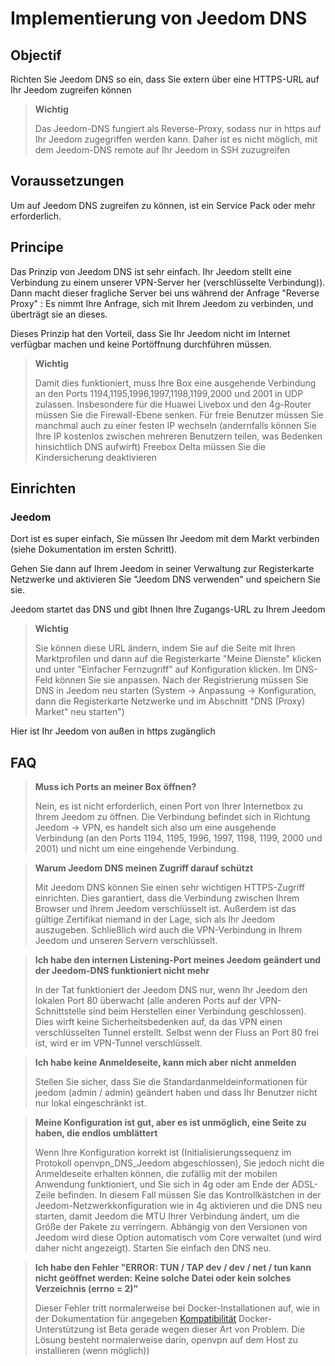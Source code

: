 # Implementierung von Jeedom DNS

## Objectif

Richten Sie Jeedom DNS so ein, dass Sie extern über eine HTTPS-URL auf Ihr Jeedom zugreifen können

> **Wichtig**
>
>Das Jeedom-DNS fungiert als Reverse-Proxy, sodass nur in https auf Ihr Jeedom zugegriffen werden kann. Daher ist es nicht möglich, mit dem Jeedom-DNS remote auf Ihr Jeedom in SSH zuzugreifen

## Voraussetzungen

Um auf Jeedom DNS zugreifen zu können, ist ein Service Pack oder mehr erforderlich.

## Principe

Das Prinzip von Jeedom DNS ist sehr einfach. Ihr Jeedom stellt eine Verbindung zu einem unserer VPN-Server her (verschlüsselte Verbindung)). Dann macht dieser fragliche Server bei uns während der Anfrage "Reverse Proxy" : Es nimmt Ihre Anfrage, sich mit Ihrem Jeedom zu verbinden, und überträgt sie an dieses.

Dieses Prinzip hat den Vorteil, dass Sie Ihr Jeedom nicht im Internet verfügbar machen und keine Portöffnung durchführen müssen.

> **Wichtig**
>
> Damit dies funktioniert, muss Ihre Box eine ausgehende Verbindung an den Ports 1194,1195,1996,1997,1198,1199,2000 und 2001 in UDP zulassen. Insbesondere für die Huawei Livebox und den 4g-Router müssen Sie die Firewall-Ebene senken. Für freie Benutzer müssen Sie manchmal auch zu einer festen IP wechseln (andernfalls können Sie Ihre IP kostenlos zwischen mehreren Benutzern teilen, was Bedenken hinsichtlich DNS aufwirft) Freebox Delta müssen Sie die Kindersicherung deaktivieren 

## Einrichten

### Jeedom

Dort ist es super einfach, Sie müssen Ihr Jeedom mit dem Markt verbinden (siehe Dokumentation im ersten Schritt). 

Gehen Sie dann auf Ihrem Jeedom in seiner Verwaltung zur Registerkarte Netzwerke und aktivieren Sie "Jeedom DNS verwenden" und speichern Sie sie.

Jeedom startet das DNS und gibt Ihnen Ihre Zugangs-URL zu Ihrem Jeedom

> **Wichtig**
>
> Sie können diese URL ändern, indem Sie auf die Seite mit Ihren Marktprofilen und dann auf die Registerkarte "Meine Dienste" klicken und unter "Einfacher Fernzugriff" auf Konfiguration klicken. Im DNS-Feld können Sie sie anpassen. Nach der Registrierung müssen Sie DNS in Jeedom neu starten (System -> Anpassung -> Konfiguration, dann die Registerkarte Netzwerke und im Abschnitt "DNS (Proxy) Market" neu starten")

Hier ist Ihr Jeedom von außen in https zugänglich

## FAQ

> **Muss ich Ports an meiner Box öffnen?**
>
> Nein, es ist nicht erforderlich, einen Port von Ihrer Internetbox zu Ihrem Jeedom zu öffnen. Die Verbindung befindet sich in Richtung Jeedom -> VPN, es handelt sich also um eine ausgehende Verbindung (an den Ports 1194, 1195, 1996, 1997, 1198, 1199, 2000 und 2001) und nicht um eine eingehende Verbindung.

> **Warum Jeedom DNS meinen Zugriff darauf schützt**
>
> Mit Jeedom DNS können Sie einen sehr wichtigen HTTPS-Zugriff einrichten. Dies garantiert, dass die Verbindung zwischen Ihrem Browser und Ihrem Jeedom verschlüsselt ist. Außerdem ist das gültige Zertifikat niemand in der Lage, sich als Ihr Jeedom auszugeben. Schließlich wird auch die VPN-Verbindung in Ihrem Jeedom und unseren Servern verschlüsselt.

> **Ich habe den internen Listening-Port meines Jeedom geändert und der Jeedom-DNS funktioniert nicht mehr**
>
> In der Tat funktioniert der Jeedom DNS nur, wenn Ihr Jeedom den lokalen Port 80 überwacht (alle anderen Ports auf der VPN-Schnittstelle sind beim Herstellen einer Verbindung geschlossen). Dies wirft keine Sicherheitsbedenken auf, da das VPN einen verschlüsselten Tunnel erstellt. Selbst wenn der Fluss an Port 80 frei ist, wird er im VPN-Tunnel verschlüsselt.

> **Ich habe keine Anmeldeseite, kann mich aber nicht anmelden**
>
> Stellen Sie sicher, dass Sie die Standardanmeldeinformationen für jeedom (admin / admin) geändert haben und dass Ihr Benutzer nicht nur lokal eingeschränkt ist.

> **Meine Konfiguration ist gut, aber es ist unmöglich, eine Seite zu haben, die endlos umblättert**
>
> Wenn Ihre Konfiguration korrekt ist (Initialisierungssequenz im Protokoll openvpn_DNS_Jeedom abgeschlossen), Sie jedoch nicht die Anmeldeseite erhalten können, die zufällig mit der mobilen Anwendung funktioniert, und Sie sich in 4g oder am Ende der ADSL-Zeile befinden. In diesem Fall müssen Sie das Kontrollkästchen in der Jeedom-Netzwerkkonfiguration wie in 4g aktivieren und die DNS neu starten, damit Jeedom die MTU Ihrer Verbindung ändert, um die Größe der Pakete zu verringern. Abhängig von den Versionen von Jeedom wird diese Option automatisch vom Core verwaltet (und wird daher nicht angezeigt). Starten Sie einfach den DNS neu.

> **Ich habe den Fehler "ERROR: TUN / TAP dev / dev / net / tun kann nicht geöffnet werden: Keine solche Datei oder kein solches Verzeichnis (errno = 2)"**
>
> Dieser Fehler tritt normalerweise bei Docker-Installationen auf, wie in der Dokumentation für angegeben [Kompatibilität](https://doc.jeedom.com/de_DE/compatibility/) Docker-Unterstützung ist Beta gerade wegen dieser Art von Problem. Die Lösung besteht normalerweise darin, openvpn auf dem Host zu installieren (wenn möglich))
